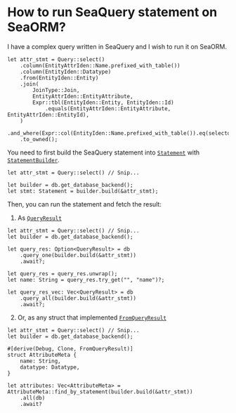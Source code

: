 # How to run SeaQuery statement on SeaORM?

I have a complex query written in SeaQuery and I wish to run it on SeaORM.

```rust, no_run
let attr_stmt = Query::select()
    .column(EntityAttrIden::Name.prefixed_with_table())
    .column(EntityIden::Datatype)
    .from(EntityIden::Entity)
    .join(
        JoinType::Join,
        EntityAttrIden::EntityAttribute,
        Expr::tbl(EntityIden::Entity, EntityIden::Id)
            .equals(EntityAttrIden::EntityAttribute, EntityAttrIden::EntityId),
    )
    .and_where(Expr::col(EntityIden::Name.prefixed_with_table()).eq(selector.of.clone()))
    .to_owned();
```

You need to first build the SeaQuery statement into [`Statement`](https://docs.rs/sea-orm/latest/sea_orm/struct.Statement.html) with [`StatementBuilder`](https://docs.rs/sea-orm/latest/sea_orm/trait.StatementBuilder.html).

```rust, no_run
let attr_stmt = Query::select() // Snip...

let builder = db.get_database_backend();
let stmt: Statement = builder.build(&attr_stmt);
```

Then, you can run the statement and fetch the result:

1. As [`QueryResult`](https://docs.rs/sea-orm/latest/sea_orm/struct.QueryResult.html)

```rust, no_run
let attr_stmt = Query::select() // Snip...
let builder = db.get_database_backend();

let query_res: Option<QueryResult> = db
    .query_one(builder.build(&attr_stmt))
    .await?;

let query_res = query_res.unwrap();
let name: String = query_res.try_get("", "name")?;

let query_res_vec: Vec<QueryResult> = db
    .query_all(builder.build(&attr_stmt))
    .await?;
```

2. Or, as any struct that implemented [`FromQueryResult`](https://docs.rs/sea-orm/latest/sea_orm/entity/trait.FromQueryResult.html)

```rust, no_run
let attr_stmt = Query::select() // Snip...
let builder = db.get_database_backend();

#[derive(Debug, Clone, FromQueryResult)]
struct AttributeMeta {
    name: String,
    datatype: Datatype,
}

let attributes: Vec<AttributeMeta> = AttributeMeta::find_by_statement(builder.build(&attr_stmt))
    .all(db)
    .await?
```
